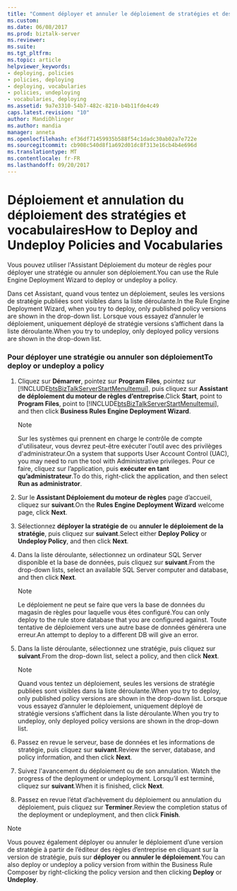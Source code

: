 ```yaml
---
title: "Comment déployer et annuler le déploiement de stratégies et des vocabulaires | Documents Microsoft"
ms.custom: 
ms.date: 06/08/2017
ms.prod: biztalk-server
ms.reviewer: 
ms.suite: 
ms.tgt_pltfrm: 
ms.topic: article
helpviewer_keywords:
- deploying, policies
- policies, deploying
- deploying, vocabularies
- policies, undeploying
- vocabularies, deploying
ms.assetid: 9a7e3310-54b7-482c-8210-b4b11fde4c49
caps.latest.revision: "10"
author: MandiOhlinger
ms.author: mandia
manager: anneta
ms.openlocfilehash: ef36df71459935b588f54c1dadc30ab02a7e722e
ms.sourcegitcommit: cb908c540d8f1a692d01dc8f313e16cb4b4e696d
ms.translationtype: MT
ms.contentlocale: fr-FR
ms.lasthandoff: 09/20/2017
---
```

# <a name="how-to-deploy-and-undeploy-policies-and-vocabularies"></a><span data-ttu-id="b1bc0-102">Déploiement et annulation du déploiement des stratégies et vocabulaires</span><span class="sxs-lookup"><span data-stu-id="b1bc0-102">How to Deploy and Undeploy Policies and Vocabularies</span></span>
<span data-ttu-id="b1bc0-103">Vous pouvez utiliser l'Assistant Déploiement du moteur de règles pour déployer une stratégie ou annuler son déploiement.</span><span class="sxs-lookup"><span data-stu-id="b1bc0-103">You can use the Rule Engine Deployment Wizard to deploy or undeploy a policy.</span></span>  
  
 <span data-ttu-id="b1bc0-104">Dans cet Assistant, quand vous tentez un déploiement, seules les versions de stratégie publiées sont visibles dans la liste déroulante.</span><span class="sxs-lookup"><span data-stu-id="b1bc0-104">In the Rule Engine Deployment Wizard, when you try to deploy, only published policy versions are shown in the drop-down list.</span></span> <span data-ttu-id="b1bc0-105">Lorsque vous essayez d’annuler le déploiement, uniquement déployé de stratégie versions s’affichent dans la liste déroulante.</span><span class="sxs-lookup"><span data-stu-id="b1bc0-105">When you try to undeploy, only deployed policy versions are shown in the drop-down list.</span></span>  
  
### <a name="to-deploy-or-undeploy-a-policy"></a><span data-ttu-id="b1bc0-106">Pour déployer une stratégie ou annuler son déploiement</span><span class="sxs-lookup"><span data-stu-id="b1bc0-106">To deploy or undeploy a policy</span></span>  
  
1.  <span data-ttu-id="b1bc0-107">Cliquez sur **Démarrer**, pointez sur **Program Files**, pointez sur [!INCLUDE[btsBizTalkServerStartMenuItemui](../includes/btsbiztalkserverstartmenuitemui-md.md)], puis cliquez sur **Assistant de déploiement du moteur de règles d’entreprise**.</span><span class="sxs-lookup"><span data-stu-id="b1bc0-107">Click **Start**, point to **Program Files**, point to [!INCLUDE[btsBizTalkServerStartMenuItemui](../includes/btsbiztalkserverstartmenuitemui-md.md)], and then click **Business Rules Engine Deployment Wizard**.</span></span>  
  
    > [!NOTE]
    >  <span data-ttu-id="b1bc0-108">Sur les systèmes qui prennent en charge le contrôle de compte d'utilisateur, vous devrez peut-être exécuter l'outil avec des privilèges d'administrateur.</span><span class="sxs-lookup"><span data-stu-id="b1bc0-108">On a system that supports User Account Control (UAC), you may need to run the tool with Administrative privileges.</span></span> <span data-ttu-id="b1bc0-109">Pour ce faire, cliquez sur l’application, puis **exécuter en tant qu’administrateur**.</span><span class="sxs-lookup"><span data-stu-id="b1bc0-109">To do this, right-click the application, and then select **Run as administrator**.</span></span>  
  
2.  <span data-ttu-id="b1bc0-110">Sur le **Assistant Déploiement du moteur de règles** page d’accueil, cliquez sur **suivant**.</span><span class="sxs-lookup"><span data-stu-id="b1bc0-110">On the **Rules Engine Deployment Wizard** welcome page, click **Next**.</span></span>  
  
3.  <span data-ttu-id="b1bc0-111">Sélectionnez **déployer la stratégie de** ou **annuler le déploiement de la stratégie**, puis cliquez sur **suivant**.</span><span class="sxs-lookup"><span data-stu-id="b1bc0-111">Select either **Deploy Policy** or **Undeploy Policy**, and then click **Next**.</span></span>  
  
4.  <span data-ttu-id="b1bc0-112">Dans la liste déroulante, sélectionnez un ordinateur SQL Server disponible et la base de données, puis cliquez sur **suivant**.</span><span class="sxs-lookup"><span data-stu-id="b1bc0-112">From the drop-down lists, select an available SQL Server computer and database, and then click **Next**.</span></span>  
  
    > [!NOTE]
    >  <span data-ttu-id="b1bc0-113">Le déploiement ne peut se faire que vers la base de données du magasin de règles pour laquelle vous êtes configuré.</span><span class="sxs-lookup"><span data-stu-id="b1bc0-113">You can only deploy to the rule store database that you are configured against.</span></span> <span data-ttu-id="b1bc0-114">Toute tentative de déploiement vers une autre base de données générera une erreur.</span><span class="sxs-lookup"><span data-stu-id="b1bc0-114">An attempt to deploy to a different DB will give an error.</span></span>  
  
5.  <span data-ttu-id="b1bc0-115">Dans la liste déroulante, sélectionnez une stratégie, puis cliquez sur **suivant**.</span><span class="sxs-lookup"><span data-stu-id="b1bc0-115">From the drop-down list, select a policy, and then click **Next**.</span></span>  
  
    > [!NOTE]
    >  <span data-ttu-id="b1bc0-116">Quand vous tentez un déploiement, seules les versions de stratégie publiées sont visibles dans la liste déroulante.</span><span class="sxs-lookup"><span data-stu-id="b1bc0-116">When you try to deploy, only published policy versions are shown in the drop-down list.</span></span> <span data-ttu-id="b1bc0-117">Lorsque vous essayez d’annuler le déploiement, uniquement déployé de stratégie versions s’affichent dans la liste déroulante.</span><span class="sxs-lookup"><span data-stu-id="b1bc0-117">When you try to undeploy, only deployed policy versions are shown in the drop-down list.</span></span>  
  
6.  <span data-ttu-id="b1bc0-118">Passez en revue le serveur, base de données et les informations de stratégie, puis cliquez sur **suivant**.</span><span class="sxs-lookup"><span data-stu-id="b1bc0-118">Review the server, database, and policy information, and then click **Next**.</span></span>  
  
7.  <span data-ttu-id="b1bc0-119">Suivez l'avancement du déploiement ou de son annulation. </span><span class="sxs-lookup"><span data-stu-id="b1bc0-119">Watch the progress of the deployment or undeployment.</span></span> <span data-ttu-id="b1bc0-120">Lorsqu’il est terminé, cliquez sur **suivant**.</span><span class="sxs-lookup"><span data-stu-id="b1bc0-120">When it is finished, click **Next**.</span></span>  
  
8.  <span data-ttu-id="b1bc0-121">Passez en revue l’état d’achèvement du déploiement ou annulation du déploiement, puis cliquez sur **Terminer**.</span><span class="sxs-lookup"><span data-stu-id="b1bc0-121">Review the completion status of the deployment or undeployment, and then click **Finish**.</span></span>  
  
> [!NOTE]
>  <span data-ttu-id="b1bc0-122">Vous pouvez également déployer ou annuler le déploiement d’une version de stratégie à partir de l’éditeur des règles d’entreprise en cliquant sur la version de stratégie, puis sur **déployer** ou **annuler le déploiement**.</span><span class="sxs-lookup"><span data-stu-id="b1bc0-122">You can also deploy or undeploy a policy version from within the Business Rule Composer by right-clicking the policy version and then clicking **Deploy** or **Undeploy**.</span></span>